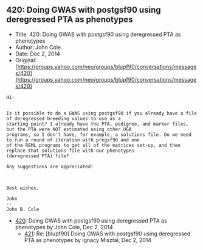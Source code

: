 ## 420: Doing GWAS with postgsf90 using deregressed PTA as phenotypes

- Title: 420: Doing GWAS with postgsf90 using deregressed PTA as phenotypes
- Author: John Cole
- Date: Dec 2, 2014
- Original: [https://groups.yahoo.com/neo/groups/blupf90/conversations/messages/420](https://groups.yahoo.com/neo/groups/blupf90/conversations/messages/420)

```
Hi-


Is it possible to do a GWAS using postgsf90 if you already have a file of deregressed breeding values to use as a
starting point? I already have the PTA, pedigree, and marker files, but the PTA were NOT estimated using other UGA
programs, so I don't have, for example, a solutions file. Do we need to run a round of iteration with pregsf90 and one
of the REML programs to get all of the matrices set-up, and then replace that solutions file with our phenotypes
(deregressed PTA) file?

Any suggestions are appreciated!



Best wishes,

John
-- 
John B. Cole
```

- [420](0420.md): Doing GWAS with postgsf90 using deregressed PTA as phenotypes by John Cole, Dec 2, 2014
    - [421](0421.md): Re: [blupf90] Doing GWAS with postgsf90 using deregressed PTA as phenotypes by Ignacy Misztal, Dec 2, 2014
